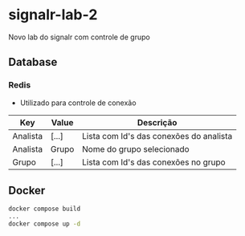 # signalr-lab-2
Novo lab do signalr com controle de grupo

## Database
### Redis
- Utilizado para controle de conexão

| Key | Value | Descrição |
| --- | ----- | --------- | 
| Analista | [...] | Lista com Id's das conexões do analista |
| Analista | Grupo | Nome do grupo selecionado |
| Grupo | [...] | Lista com Id's das conexões no grupo |

## Docker
``` sh
docker compose build
...
docker compose up -d
```
